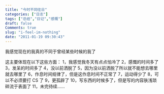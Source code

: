 ```yaml
---
title: "今时不同往日"
categories: ["日志"]
tags: ["总结","日记","感慨"]
draft: false
Comments: true
slug: "i-feel-im-nothing"
date: "2011-01-19 09:30:43"
---
```


我感觉现在的我真的不同于曾经某些时候的我了

这主要体现在以下这些方面：
1，我感觉我冬天有点点怕冷了
2，感慨的时间多了
3，发呆的时间多了
4，没以前洒脱了
5，因为没以前洒脱了所以就不能想去哪里就去哪里了
6，作息时间规律了，但是这作息时间不正常了
7，运动得少了
8，可以不必须要打 CS 了
9，更孤辟了
10，写东西的时候多了，但是写的内容肤浅琐碎流于表面了
11，未完待续……

